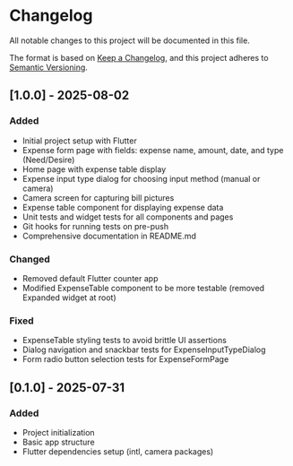 # Changelog

All notable changes to this project will be documented in this file.

The format is based on [Keep a Changelog](https://keepachangelog.com/en/1.0.0/),
and this project adheres to [Semantic Versioning](https://semver.org/spec/v2.0.0.html).

## [1.0.0] - 2025-08-02

### Added
- Initial project setup with Flutter
- Expense form page with fields: expense name, amount, date, and type (Need/Desire)
- Home page with expense table display
- Expense input type dialog for choosing input method (manual or camera)
- Camera screen for capturing bill pictures
- Expense table component for displaying expense data
- Unit tests and widget tests for all components and pages
- Git hooks for running tests on pre-push
- Comprehensive documentation in README.md

### Changed
- Removed default Flutter counter app
- Modified ExpenseTable component to be more testable (removed Expanded widget at root)

### Fixed
- ExpenseTable styling tests to avoid brittle UI assertions
- Dialog navigation and snackbar tests for ExpenseInputTypeDialog
- Form radio button selection tests for ExpenseFormPage

## [0.1.0] - 2025-07-31

### Added
- Project initialization
- Basic app structure
- Flutter dependencies setup (intl, camera packages)
